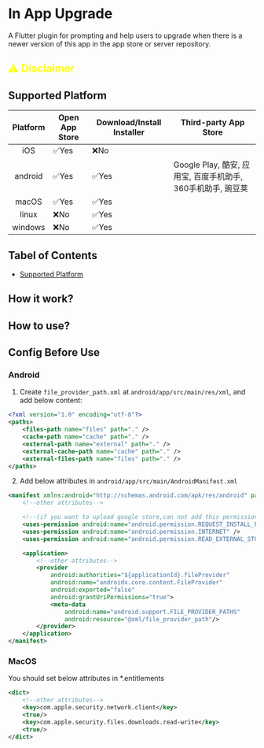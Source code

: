 # In App Upgrade

A Flutter plugin for prompting and help users to upgrade when there is a newer version of this app in the app store or server repository.

## <font color=yellow>⚠ Disclaimer</font>

## Supported Platform
|Platform|Open App Store|Download/Install Installer|Third-party App Store|
|:---:|---|---|---|
|iOS|✅Yes|❌No||
|android|✅Yes|✅Yes|Google Play, 酷安, 应用宝, 百度手机助手, 360手机助手, 豌豆荚|
|macOS|✅Yes|✅Yes||
|linux|❌No|✅Yes||
|windows|❌No|✅Yes||

## Tabel of Contents

- [Supported Platform](#supported-platform)

## How it work?

## How to use?

## Config Before Use

### Android

1. Create `file_provider_path.xml` at `android/app/src/main/res/xml`, and add below content:
```xml
<?xml version="1.0" encoding="utf-8"?>
<paths>
    <files-path name="files" path="." />
    <cache-path name="cache" path="." />
    <external-path name="external" path="." />
    <external-cache-path name="cache" path="." />
    <external-files-path name="files" path="." />
</paths>
```
2. Add below attributes in `android/app/src/main/AndroidManifest.xml`
```xml
<manifest xmlns:android="http://schemas.android.com/apk/res/android" package="your.package">
    <!--other attributes-->

    <!--(if you want to upload google store,can not add this permission)-->
    <uses-permission android:name="android.permission.REQUEST_INSTALL_PACKAGES" />
    <uses-permission android:name="android.permission.INTERNET" />
    <uses-permission android:name="android.permission.READ_EXTERNAL_STORAGE" />

    <application>
        <!--other attributes-->
        <provider
            android:authorities="${applicationId}.fileProvider"
            android:name="androidx.core.content.FileProvider"
            android:exported="false"
            android:grantUriPermissions="true">
            <meta-data
                android:name="android.support.FILE_PROVIDER_PATHS"
                android:resource="@xml/file_provider_path"/>
        </provider>
    </application>
</manifest>
```

### MacOS

You should set below attributes in *.entitlements
```xml
<dict>
    <!--other attributes-->
    <key>com.apple.security.network.client</key>
    <true/>
    <key>com.apple.security.files.downloads.read-write</key>
    <true/>
</dict>
```